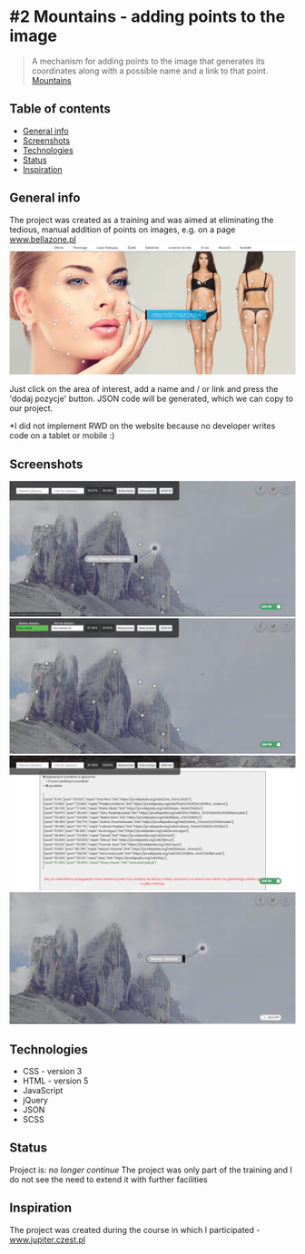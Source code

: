 # #2 Mountains - adding points to the image 
> A mechanism for adding points to the image that generates its coordinates along with a possible name and a link to that point. 
[Mountains](http:/www.provo.webd.pro/mountains/)

## Table of contents
* [General info](#general-info)
* [Screenshots](#screenshots)
* [Technologies](#technologies)
* [Status](#status)
* [Inspiration](#inspiration)


## General info
The project was created as a training and was aimed at eliminating the tedious, manual addition of points on images, e.g. on a page www.bellazone.pl
![Example screenshot](./img_readme/1.png)

Just click on the area of interest, add a name and / or link and press the 'dodaj pozycje' button.
JSON code will be generated, which we can copy to our project.

*I did not implement RWD on the website because no developer writes code on a tablet or mobile :)

## Screenshots
![Example screenshot](./img_readme/2.png)
![Example screenshot](./img_readme/3.png)
![Example screenshot](./img_readme/4.png)
![Example screenshot](./img_readme/5.png)

## Technologies
* CSS - version 3
* HTML - version 5
* JavaScript
* jQuery
* JSON
* SCSS

## Status
Project is: _no longer continue_ 
The project was only part of the training and I do not see the need to extend it with further facilities

## Inspiration
The project was created during the course in which I participated - www.jupiter.czest.pl
